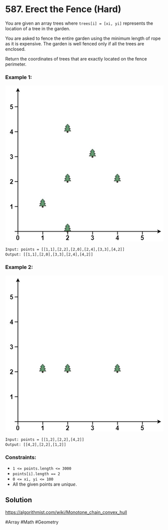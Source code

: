 # 587. Erect the Fence (Hard)

You are given an array trees where `trees[i] = [xi, yi]` represents the location of a tree in the garden.

You are asked to fence the entire garden using the minimum length of rope as it is expensive. The garden is well fenced only if all the trees are enclosed.

Return the coordinates of trees that are exactly located on the fence perimeter.

### Example 1:

![example1](example1.jpg)

```
Input: points = [[1,1],[2,2],[2,0],[2,4],[3,3],[4,2]]
Output: [[1,1],[2,0],[3,3],[2,4],[4,2]]
```

### Example 2:

![example2](example2.jpg)

```
Input: points = [[1,2],[2,2],[4,2]]
Output: [[4,2],[2,2],[1,2]]
```

### Constraints:

- `1 <= points.length <= 3000`
- `points[i].length == 2`
- `0 <= xi, yi <= 100`
- All the given points are _unique_.

## Solution

https://algorithmist.com/wiki/Monotone_chain_convex_hull

#Array #Math #Geometry
